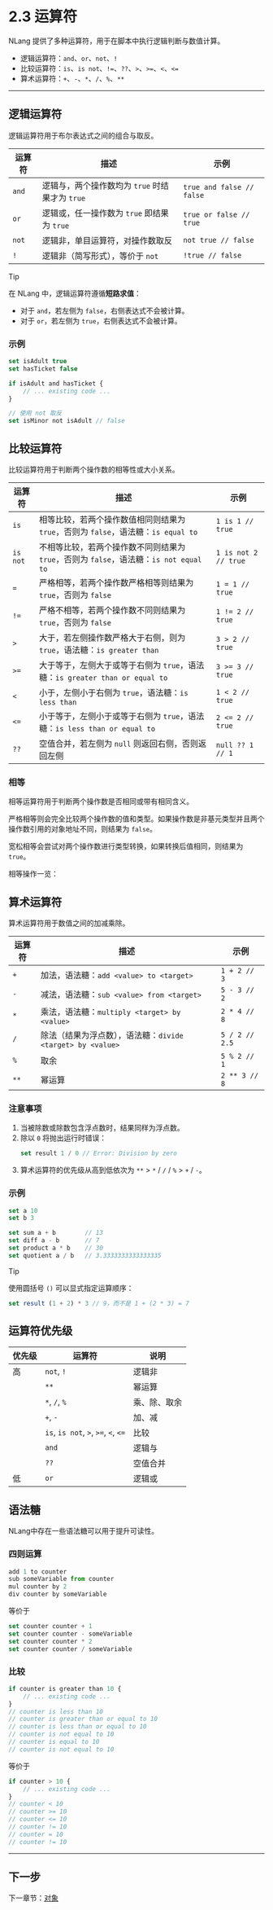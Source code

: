 # 2.3 运算符

NLang 提供了多种运算符，用于在脚本中执行逻辑判断与数值计算。

- 逻辑运算符：`and`、`or`、`not`、`!`
- 比较运算符：`is`、`is not`、`!=`、`??`、`>`、`>=`、`<`、`<=`
- 算术运算符：`+`、`-`、`*`、`/`、`%`、`**`

---

## 逻辑运算符

逻辑运算符用于布尔表达式之间的组合与取反。

| 运算符 | 描述 | 示例 |
| --- | --- | --- |
| `and` | 逻辑与，两个操作数均为 `true` 时结果才为 `true` | `true and false // false` |
| `or`  | 逻辑或，任一操作数为 `true` 即结果为 `true` | `true or false // true` |
| `not` | 逻辑非，单目运算符，对操作数取反 | `not true // false` |
| `!` | 逻辑非（简写形式），等价于 `not` | `!true // false` |

> [!TIP]
> 在 NLang 中，逻辑运算符遵循**短路求值**：
> - 对于 `and`，若左侧为 `false`，右侧表达式不会被计算。
> - 对于 `or`，若左侧为 `true`，右侧表达式不会被计算。

### 示例

```javascript
set isAdult true
set hasTicket false

if isAdult and hasTicket {
    // ... existing code ...
}

// 使用 not 取反
set isMinor not isAdult // false
```

## 比较运算符

比较运算符用于判断两个操作数的相等性或大小关系。

| 运算符 | 描述 | 示例 |
| --- | --- | --- |
| `is` | 相等比较，若两个操作数值相同则结果为 `true`，否则为 `false`，语法糖：`is equal to` | `1 is 1 // true` |
| `is not` | 不相等比较，若两个操作数不同则结果为 `true`，否则为 `false`，语法糖：`is not equal to` | `1 is not 2 // true` |
| `=`  | 严格相等，若两个操作数严格相等则结果为 `true`，否则为 `false` | `1 = 1 // true` |
| `!=` | 严格不相等，若两个操作数不同则结果为 `true`，否则为 `false` | `1 != 2 // true` |
| `>` | 大于，若左侧操作数严格大于右侧，则为 `true`，语法糖：`is greater than` | `3 > 2 // true` |
| `>=` | 大于等于，左侧大于或等于右侧为 `true`，语法糖：`is greater than or equal to` | `3 >= 3 // true` |
| `<` | 小于，左侧小于右侧为 `true`，语法糖：`is less than` | `1 < 2 // true` |
| `<=` | 小于等于，左侧小于或等于右侧为 `true`，语法糖：`is less than or equal to` | `2 <= 2 // true` |
| `??` | 空值合并，若左侧为 `null` 则返回右侧，否则返回左侧 | `null ?? 1 // 1` |

### 相等

相等运算符用于判断两个操作数是否相同或带有相同含义。

严格相等则会完全比较两个操作数的值和类型。如果操作数是非基元类型并且两个操作数引用的对象地址不同，则结果为 `false`。

宽松相等会尝试对两个操作数进行类型转换，如果转换后值相同，则结果为 `true`。

相等操作一览：  

## 算术运算符

算术运算符用于数值之间的加减乘除。

| 运算符 | 描述 | 示例 |
| --- | --- | --- |
| `+` | 加法，语法糖：`add <value> to <target>` | `1 + 2 // 3` |
| `-` | 减法，语法糖：`sub <value> from <target>` | `5 - 3 // 2` |
| `*` | 乘法，语法糖：`multiply <target> by <value>` | `2 * 4 // 8` |
| `/` | 除法（结果为浮点数），语法糖：`divide <target> by <value>` | `5 / 2 // 2.5` |
| `%` | 取余 | `5 % 2 // 1` |
| `**` | 幂运算 | `2 ** 3 // 8` |

### 注意事项

1. 当被除数或除数包含浮点数时，结果同样为浮点数。
2. 除以 `0` 将抛出运行时错误：
   ```javascript
   set result 1 / 0 // Error: Division by zero
   ```
3. 算术运算符的优先级从高到低依次为 `**` > `*` / `/` / `%` > `+` / `-`。

### 示例

```javascript
set a 10
set b 3

set sum a + b        // 13
set diff a - b       // 7
set product a * b    // 30
set quotient a / b   // 3.3333333333333335
```

> [!TIP]
> 使用圆括号 `()` 可以显式指定运算顺序：
>
> ```javascript
> set result (1 + 2) * 3 // 9，而不是 1 + (2 * 3) = 7
> ```

## 运算符优先级

| 优先级 | 运算符 | 说明 |
| --- | --- | --- |
| 高 | `not`, `!` | 逻辑非 |
|   | `**` | 幂运算 |
|   | `*`, `/`, `%` | 乘、除、取余 |
|   | `+`, `-` | 加、减 |
|   | `is`, `is not`, `>`, `>=`, `<`, `<=` | 比较 |
|   | `and` | 逻辑与 |
|   | `??` | 空值合并 |
| 低 | `or` | 逻辑或 |

## 语法糖

NLang中存在一些语法糖可以用于提升可读性。

### 四则运算

```javascript
add 1 to counter
sub someVariable from counter
mul counter by 2
div counter by someVariable
```

等价于

```javascript
set counter counter + 1
set counter counter - someVariable
set counter counter * 2
set counter counter / someVariable
```

### 比较

```javascript
if counter is greater than 10 {
    // ... existing code ...
}
// counter is less than 10
// counter is greater than or equal to 10
// counter is less than or equal to 10
// counter is not equal to 10
// counter is equal to 10
// counter is not equal to 10
```

等价于

```javascript
if counter > 10 {
    // ... existing code ...
}
// counter < 10
// counter >= 10
// counter <= 10
// counter != 10
// counter = 10
// counter != 10
```

---

## 下一步

下一章节：[对象](./4.%20对象.md)